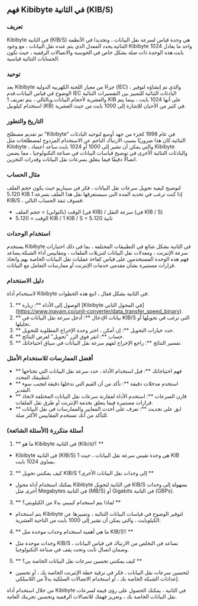 ## فهم Kibibyte في الثانية (KIB/S)

### تعريف
Kibibyte في الثانية (KIB/S) هي وحدة قياس لسرعة نقل البيانات ، وتحديدا في الأنظمة الثنائية.يحدد المعدل الذي يتم عنده نقل البيانات ، مع وجود Kibibyte واحد ما يعادل 1024 بايت.هذه الوحدة ذات صلة بشكل خاص في الحوسبة والاتصالات الرقمية ، حيث تكون الحسابات الثنائية قياسية.

### توحيد
يعد Kibibyte جزءًا من معيار اللجنة الكهربية الدولية (IEC) ، والذي تم إنشاؤه لتوفير الوضوح في قياس البيانات.قدم IEC البادئات الثنائية للتمييز بين التفسيرات الثنائية والعشرية لأحجام البيانات.وبالتالي ، يتم تعريف 1 KIB على أنها 1024 بايت ، بينما يتم استخدام كيلوبيل (KB) في كثير من الأحيان للإشارة إلى 1000 بايت من حيث العشرية.

### التاريخ والتطور
تم تقديم مصطلح "Kibibyte" في عام 1998 كجزء من جهد أوسع لتوحيد البادئات الثنائية.كان هذا ضروريًا بسبب الارتباك الناجم عن الاستخدام المزدوج لمصطلحات مثل Kilobyte ، والتي يمكن أن تشير إلى 1000 أو 1024 بايت.ساعد اعتماد Kibibyte والبادئات الثنائية الأخرى في توضيح قياسات البيانات في صناعة التكنولوجيا ، مما يضمن اتصالًا دقيقًا فيما يتعلق بسرعات نقل البيانات وقدرات التخزين.

### مثال الحساب
لتوضيح كيفية تحويل سرعات نقل البيانات ، فكر في سيناريو حيث يكون حجم الملف 5،120 KIB.إذا كنت ترغب في تحديد المدة التي سيستغرقها نقل هذا الملف بسرعة 1 KIB/S ، فسوف تنفذ الحساب التالي:

- الوقت (بالثواني) = حجم الملف (في KIB) / سرعة النقل (في KIB / S)
- الوقت = 5،120 KIB / 1 KIB / S = 5،120 ثانية

### استخدام الوحدات
يستخدم Kibibyte في الثانية بشكل شائع في التطبيقات المختلفة ، بما في ذلك اختبارات سرعة الإنترنت ، ومعدلات نقل البيانات لتنزيلات الملفات ، ومقاييس أداء الشبكة.يساعد فهم هذه الوحدة المستخدمين على قياس كفاءة عمليات نقل البيانات الخاصة بهم واتخاذ قرارات مستنيرة بشأن مقدمي خدمات الإنترنت أو ممارسات التعامل مع البيانات.

### دليل الاستخدام
لاستخدام أداة Kibibyte في الثانية بشكل فعال ، اتبع هذه الخطوات:
1. ** الوصول إلى الأداة **: زيارة [Kibibyte في المحول الثاني] (https://www.inayam.co/unit-converter/data_transfer_speed_binary).
2. ** بيانات الإدخال **: أدخل سرعة نقل البيانات في KIB/S التي ترغب في تحويلها أو تحليلها.
3. ** حدد خيارات التحويل **: إن أمكن ، اختر وحدة الإخراج المطلوبة للتحويل.
4. ** حساب **: انقر فوق الزر "تحويل" لعرض النتائج.
5. ** تفسير النتائج **: راجع الإخراج لفهم سرعة نقل البيانات في سياق احتياجاتك.

### أفضل الممارسات للاستخدام الأمثل
- ** فهم احتياجاتك **: قبل استخدام الأداة ، حدد سرعة نقل البيانات التي تحتاجها لتطبيقك المحدد.
- ** استخدم مدخلات دقيقة **: تأكد من أن القيم التي تدخلها دقيقة لتجنب سوء التقدير.
- ** قارن السرعات **: استخدم الأداة لمقارنة سرعات نقل البيانات المختلفة لاتخاذ قرارات مستنيرة فيما يتعلق بخدمة الإنترنت أو طرق نقل الملفات.
- ** ابق على تحديث **: تعرف على أحدث المعايير والممارسات في نقل البيانات للتأكد من أنك تستخدم المقاييس الأكثر صلة.

### أسئلة متكررة (الأسئلة الشائعة)

1. ** ما هو Kibibyte في الثانية (Kib/s)؟ **
- Kibibyte في الثانية (KIB/S) هي وحدة تقيس سرعة نقل البيانات ، حيث 1 KIB يساوي 1024 بايت.

2. ** كيف يمكنني تحويل KIB/S إلى وحدات نقل البيانات الأخرى؟ **
- يمكنك استخدام أداة محول Kibibyte في الثانية لتحويل KIB/S بسهولة إلى وحدات أخرى مثل Megabytes في الثانية (MB/S) أو Gigabits في الثانية (GBPs).

3. ** لماذا يتم استخدام كيبيبي بدلا من الكيلوبتي؟ **
- يتم استخدام Kibibyte لتوفير الوضوح في قياسات البيانات الثنائية ، وتمييزها عن الكيلوبايت ، والتي يمكن أن تشير إلى 1000 بايت من الناحية العشرية.

4. ** ما هي أهمية استخدام وحدات موحدة مثل KIB/S؟ **
- وحدات موحدة مثل KIB/S تساعد في التخلص من الارتباك في قياس البيانات ، وضمان اتصال ثابت وتحت يقف في صناعة التكنولوجيا.

5. ** كيف يمكنني تحسين سرعات نقل البيانات الخاصة بي؟ **
- لتحسين سرعات نقل البيانات ، فكر في ترقية خطة الإنترنت الخاصة بك ، أو تحسين إعدادات الشبكة الخاصة بك ، أو استخدام الاتصالات السلكية بدلاً من اللاسلكي.

من خلال استخدام أداة Kibibyte في الثانية ، يمكنك الحصول على رؤى قيمة لسرعات نقل البيانات الخاصة بك ، وتعزيز فهمك للاتصالات الرقمية وتحسين تجربتك العامة.